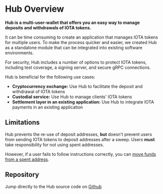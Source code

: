 # Hub Overview

**Hub is a multi-user-wallet that offers you an easy way to manage deposits and withdrawals of IOTA tokens.**

It can be time consuming to create an application that manages IOTA tokens for multiple users. To make the process quicker and easier, we created Hub as a standalone module that can be integrated into existing software environments.

For security, Hub includes a number of options to protect IOTA tokens, including test coverage, a signing server, and secure gRPC connections.

Hub is beneficial for the following use cases:
* **Cryptocurrency exchange:** Use Hub to facilitate the deposit and withdrawal of IOTA tokens
* **Custodial service:** Use Hub to manage clients' IOTA tokens
* **Settlement layer in an existing application:** Use Hub to integrate IOTA payments in an existing application

## Limitations

Hub prevents the re-use of deposit addresses, **but** doesn't prevent users from sending IOTA tokens to deposit addresses after a sweep. Users **must** take responsibility for not using spent addresses.

However, if a user fails to follow instructions correctly, you can [move funds from a spent address](https://github.com/iotaledger/rpchub/blob/master/docs/hip/001-sign_bundle.md).

## Repository
Jump directly to the Hub source code on [Github](https://github.com/iotaledger/rpchub)
